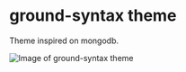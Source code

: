 # ground-syntax theme

Theme inspired on mongodb.

![Image of ground-syntax theme](https://scontent.fmgf1-1.fna.fbcdn.net/v/t31.0-8/18671456_1302903916474948_6648610967747590060_o.jpg?oh=22593297d55811019ff98af01fb8d46b&oe=59A9B7A1)
